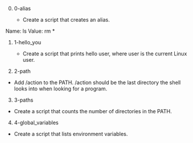 0. 0-alias

   * Create a script that creates an alias.

Name: ls
Value: rm *

1. 1-hello_you

   * Create a script that prints hello user, where user is the current Linux user.

2.  2-path

   * Add /action to the PATH. /action should be the last directory the shell looks into when looking for a program.

3.  3-paths

   * Create a script that counts the number of directories in the PATH.

4.  4-global_variables

   * Create a script that lists environment variables.
 
